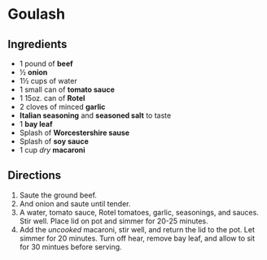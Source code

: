 # Goulash

## Ingredients

* 1 pound of **beef**
* ½ **onion**
* 1½ cups of water
* 1 small can of **tomato sauce**
* 1 15oz. can of **Rotel**
* 2 cloves of minced **garlic**
* **Italian seasoning** and **seasoned salt** to taste
* 1 **bay leaf**
* Splash of **Worcestershire sause**
* Splash of **soy sauce**
* 1 cup _dry_ **macaroni**

## Directions

1. Saute the ground beef.
2. And onion and saute until tender.
3. A water, tomato sauce, Rotel tomatoes, garlic, seasonings, and sauces. Stir well. Place lid on pot and simmer for 20-25 minutes.
4. Add the _uncooked_ macaroni, stir well, and return the lid to the pot. Let simmer for 20 minutes. Turn off hear, remove bay leaf, and allow to sit for 30 mintues before serving.
